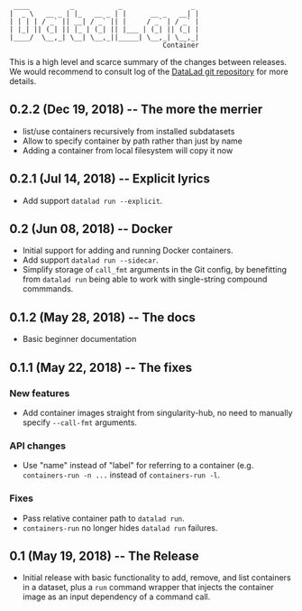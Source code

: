      ____          _           _                 _ 
    |  _ \   __ _ | |_   __ _ | |      __ _   __| |
    | | | | / _` || __| / _` || |     / _` | / _` |
    | |_| || (_| || |_ | (_| || |___ | (_| || (_| |
    |____/  \__,_| \__| \__,_||_____| \__,_| \__,_|
                                          Container

This is a high level and scarce summary of the changes between releases.  We
would recommend to consult log of the [DataLad git
repository](http://github.com/datalad/datalad-container) for more details.

## 0.2.2 (Dec 19, 2018) -- The more the merrier

- list/use containers recursively from installed subdatasets
- Allow to specify container by path rather than just by name
- Adding a container from local filesystem will copy it now

## 0.2.1 (Jul 14, 2018) -- Explicit lyrics

- Add support `datalad run --explicit`.

## 0.2 (Jun 08, 2018) -- Docker

- Initial support for adding and running Docker containers.
- Add support `datalad run --sidecar`.
- Simplify storage of `call_fmt` arguments in the Git config, by benefitting
  from `datalad run` being able to work with single-string compound commmands.

## 0.1.2 (May 28, 2018) -- The docs

- Basic beginner documentation

## 0.1.1 (May 22, 2018) -- The fixes

### New features

- Add container images straight from singularity-hub, no need to manually
  specify `--call-fmt` arguments.

### API changes

- Use "name" instead of "label" for referring to a container (e.g.
  `containers-run -n ...` instead of `containers-run -l`.

### Fixes

- Pass relative container path to `datalad run`.
- `containers-run` no longer hides `datalad run` failures.

## 0.1 (May 19, 2018) -- The Release

- Initial release with basic functionality to add, remove, and list
  containers in a dataset, plus a `run` command wrapper that injects
  the container image as an input dependency of a command call.

